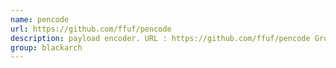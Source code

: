 ```yaml
---
name: pencode
url: https://github.com/ffuf/pencode
description: payload encoder. URL : https://github.com/ffuf/pencode Groups : blackarch blackarch-misc
group: blackarch
---
```

